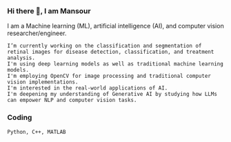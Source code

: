 ### Hi there 👋, I am Mansour

I am a Machine learning (ML), artificial intelligence (AI), and computer vision researcher/engineer.

    I’m currently working on the classification and segmentation of retinal images for disease detection, classification, and treatment analysis.
    I'm using deep learning models as well as traditional machine learning models.
    I'm employing OpenCV for image processing and traditional computer vision implementations.
    I'm interested in the real-world applications of AI.
    I'm deepening my understanding of Generative AI by studying how LLMs can empower NLP and computer vision tasks.
    


### Coding
  
    Python, C++, MATLAB

